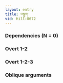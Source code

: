 ```yaml
---
layout: entry
title: བསྙུག་
vid: Hill:0672
---
```

### Dependencies (N = 0)


### Overt 1-2


### Overt 1-2-3


### Oblique arguments
